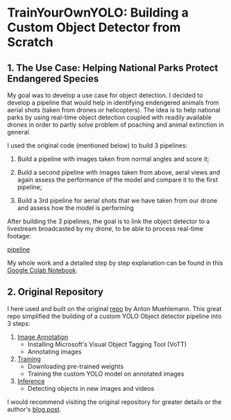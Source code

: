 # TrainYourOwnYOLO: Building a Custom Object Detector from Scratch

## 1. The Use Case: Helping National Parks Protect Endangered Species
My goal was to develop a use case for object detection. I decided to develop a pipeline that would help in identifying endengered animals from aerial shots (taken from drones or helicopters). The idea is to help national parks by using real-time object detection coupled with readily available drones in order to partly solve problem of poaching and animal extinction in general. 

I used the original code (mentioned below) to build 3 pipelines:

1. Build a pipeline with images taken from normal angles and score it;

2. Build a second pipeline with images taken from above, aeral views and again assess the performance of the model and compare it to the first pipeline;

3. Build a 3rd pipeline for aerial shots that we have taken from our drone and assess how the model is performing

After building the 3 pipelines, the goal is to link the object detector to a livestream broadcasted by my drone, to be able to process real-time footage:

[pipeline](/3_Inference/pipeline.png)

My whole work and a detailed step by step explanation can be found in this [Google Colab Notebook](https://colab.research.google.com/drive/1hJH0TXcwQEljgXfvd9DnYGNO2mgQxcKm?usp=sharing). 


## 2. Original Repository 
I here used and built on the original [repo](https://github.com/AntonMu/TrainYourOwnYOLO) by Anton Muehlemann.
This great repo simplified the building of a custom YOLO Object detector pipeline into 3 steps:

 1. [Image Annotation](/1_Image_Annotation/)
	 - Installing Microsoft's Visual Object Tagging Tool (VoTT)
	 - Annotating images
 2. [Training](/2_Training/)
 	- Downloading pre-trained weights
 	- Training the custom YOLO model on annotated images 
 3. [Inference](/3_Inference/)
 	- Detecting objects in new images and videos

I would recommend visiting the original repository for greater details or the author's [blog post](https://medium.com/@muehle/how-to-train-your-own-yolov3-detector-from-scratch-224d10e55de2).


